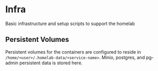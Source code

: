 # Infra
Basic infrastructure and setup scripts to support the homelab

## Persistent Volumes
Persistent volumes for the containers are configured to reside in `/home/<user>/.homelab-data/<service-name>`. Minio, postgres, and pg-admin persistent data is stored here.
